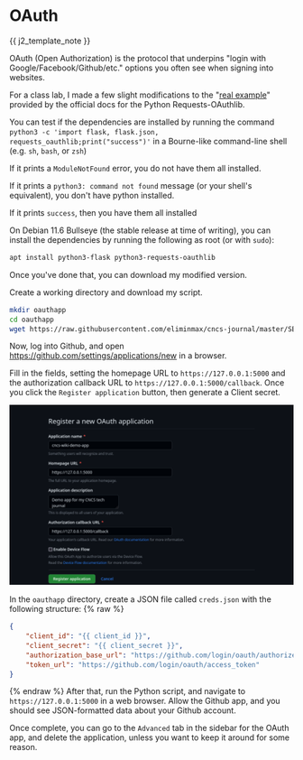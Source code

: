 <!--
SPDX-FileCopyrightText: 2023 Eli Array Minkoff

SPDX-License-Identifier: MIT
-->

# OAuth

{{ j2_template_note }}

OAuth (Open Authorization) is the protocol that underpins "login with Google/Facebook/Github/etc." options you often see when signing into websites.

For a class lab, I made a few slight modifications to the "[real example](https://requests-oauthlib.readthedocs.io/en/latest/examples/real_world_example.html#real-example)" provided by the official docs for the Python Requests-OAuthlib.

You can test if the dependencies are installed by running the command `python3 -c 'import flask, flask.json, requests_oauthlib;print("success")'` in a Bourne-like command-line shell (e.g. `sh`, `bash`, or `zsh`)

If it prints a `ModuleNotFound` error, you do not have them all installed.

If it prints a `python3: command not found` message (or your shell's equivalent), you don't have python installed.

If it prints `success`, then you have them all installed

On Debian 11.6 Bullseye (the stable release at time of writing), you can install the dependencies by running the following as root (or with `sudo`):

```sh
apt install python3-flask python3-requests-oauthlib
```

Once you've done that, you can download my modified version.

Create a working directory and download my script.

```sh
mkdir oauthapp
cd oauthapp
wget https://raw.githubusercontent.com/eliminmax/cncs-journal/master/SEC440/oauthlab/webapp.py
```

Now, log into Github, and open https://github.com/settings/applications/new in a browser.

Fill in the fields, setting the homepage URL to `https://127.0.0.1:5000` and the authorization callback URL to `https://127.0.0.1:5000/callback`. Once you click the `Register application` button, then generate a Client secret.

![screenshot of fields filled in](img/OAuth-img1.png)

In the `oauthapp` directory, create a JSON file called `creds.json` with the following structure:
{% raw %}
```json
{
    "client_id": "{{ client_id }}",
    "client_secret": "{{ client_secret }}",
    "authorization_base_url": "https://github.com/login/oauth/authorize",
    "token_url": "https://github.com/login/oauth/access_token"
}
```
{% endraw %}
After that, run the Python script, and navigate to `https://127.0.0.1:5000` in a web browser. Allow the Github app, and you should see JSON-formatted data about your Github account.

Once complete, you can go to the `Advanced` tab in the sidebar for the OAuth app, and delete the application, unless you want to keep it around for some reason.

